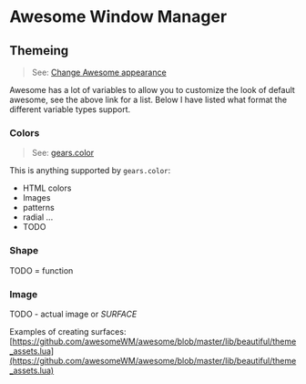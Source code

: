 # Awesome Window Manager

## Themeing

> See: [Change Awesome appearance](https://awesomewm.org/doc/api/documentation/06-appearance.md.html)

Awesome has a lot of variables to allow you to customize the look of default awesome, see the above link for a list.
Below I have listed what format the different variable types support.

### Colors

> See: [gears.color](https://github.com/awesomeWM/awesome/blob/master/lib/gears/color.lua)

This is anything supported by `gears.color`:

* HTML colors
* Images
* patterns
* radial ...
* TODO

### Shape

TODO = function

### Image

TODO - actual image or *SURFACE*

Examples of creating surfaces: [https://github.com/awesomeWM/awesome/blob/master/lib/beautiful/theme_assets.lua](https://github.com/awesomeWM/awesome/blob/master/lib/beautiful/theme_assets.lua)
